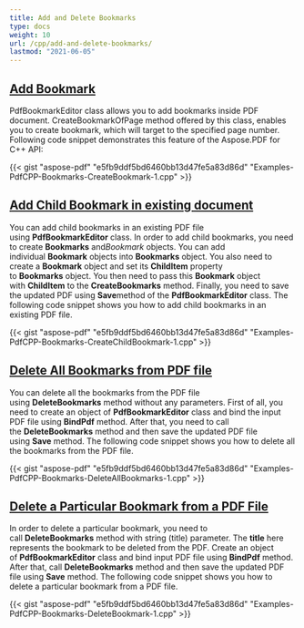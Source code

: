 ```yaml
---
title: Add and Delete Bookmarks
type: docs
weight: 10
url: /cpp/add-and-delete-bookmarks/
lastmod: "2021-06-05"
---
```


## <ins>**Add Bookmark**
PdfBookmarkEditor class allows you to add bookmarks inside PDF document. CreateBookmarkOfPage method offered by this class, enables you to create bookmark, which will target to the specified page number. Following code snippet demonstrates this feature of the Aspose.PDF for C++ API:



{{< gist "aspose-pdf" "e5fb9ddf5bd6460bb13d47fe5a83d86d" "Examples-PdfCPP-Bookmarks-CreateBookmark-1.cpp" >}}
## <ins>**Add Child Bookmark in existing document**
You can add child bookmarks in an existing PDF file using **PdfBookmarkEditor** class. In order to add child bookmarks, you need to create **Bookmarks** and*Bookmark* objects. You can add individual **Bookmark** objects into **Bookmarks** object. You also need to create a **Bookmark** object and set its **ChildItem** property to **Bookmarks** object. You then need to pass this **Bookmark** object with **ChildItem** to the **CreateBookmarks** method. Finally, you need to save the updated PDF using **Save**method of the **PdfBookmarkEditor** class. The following code snippet shows you how to add child bookmarks in an existing PDF file.



{{< gist "aspose-pdf" "e5fb9ddf5bd6460bb13d47fe5a83d86d" "Examples-PdfCPP-Bookmarks-CreateChildBookmark-1.cpp" >}}
## <ins>**Delete All Bookmarks from PDF file**
You can delete all the bookmarks from the PDF file using **DeleteBookmarks** method without any parameters. First of all, you need to create an object of **PdfBookmarkEditor** class and bind the input PDF file using **BindPdf** method. After that, you need to call the **DeleteBookmarks** method and then save the updated PDF file using **Save** method. The following code snippet shows you how to delete all the bookmarks from the PDF file.



{{< gist "aspose-pdf" "e5fb9ddf5bd6460bb13d47fe5a83d86d" "Examples-PdfCPP-Bookmarks-DeleteAllBookmarks-1.cpp" >}}
## <ins>**Delete a Particular Bookmark from a PDF File**
In order to delete a particular bookmark, you need to call **DeleteBookmarks** method with string (title) parameter. The **title** here represents the bookmark to be deleted from the PDF. Create an object of **PdfBookmarkEditor** class and bind input PDF file using **BindPdf** method. After that, call **DeleteBookmarks** method and then save the updated PDF file using **Save** method. The following code snippet shows you how to delete a particular bookmark from a PDF file.



{{< gist "aspose-pdf" "e5fb9ddf5bd6460bb13d47fe5a83d86d" "Examples-PdfCPP-Bookmarks-DeleteBookmark-1.cpp" >}}
